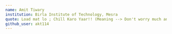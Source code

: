 ```yaml
---
name: Amit Tiwary
institution: Birla Institute of Technology, Mesra
quote: Load mat lo ; Chill Karo Yaar!! (Meaning --> Don't worry much and relax,have fun :)
github_user: akt114
---
```

